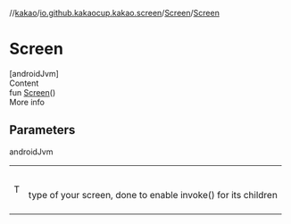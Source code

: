 //[kakao](../../../index.md)/[io.github.kakaocup.kakao.screen](../index.md)/[Screen](index.md)/[Screen](-screen.md)



# Screen  
[androidJvm]  
Content  
fun [Screen](-screen.md)()  
More info  


## Parameters  
  
androidJvm  
  
| | |
|---|---|
| <a name="io.github.kakaocup.kakao.screen/Screen/Screen/#/PointingToDeclaration/"></a>T| <a name="io.github.kakaocup.kakao.screen/Screen/Screen/#/PointingToDeclaration/"></a><br><br>type of your screen, done to enable invoke() for its children<br><br>|
  
  



